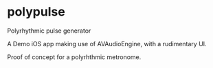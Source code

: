 # polypulse
Polyrhythmic pulse generator

A Demo iOS app making use of AVAudioEngine, with a rudimentary UI. 

Proof of concept for a polyrhthmic metronome. 
